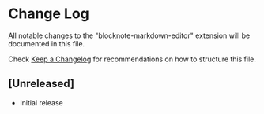 # Change Log

All notable changes to the "blocknote-markdown-editor" extension will be documented in this file.

Check [Keep a Changelog](http://keepachangelog.com/) for recommendations on how to structure this file.

## [Unreleased]

- Initial release